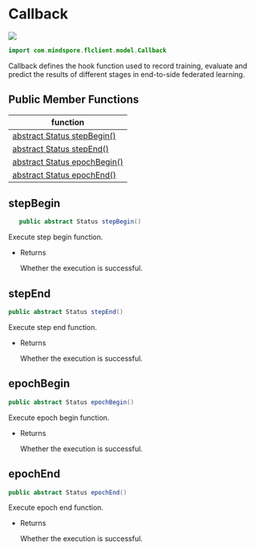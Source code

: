 # Callback

<a href="https://gitee.com/mindspore/docs/blob/r1.8/docs/federated/docs/source_en/java_api_callback.md" target="_blank"><img src="https://mindspore-website.obs.cn-north-4.myhuaweicloud.com/website-images/master/resource/_static/logo_source_en.png"></a>

```java
import com.mindspore.flclient.model.Callback
```

Callback defines the hook function used to record training, evaluate and predict the results of different stages in end-to-side federated learning.

## Public Member Functions

| function                    |
| -------------------------------- |
| [abstract Status stepBegin()](#stepbegin) |
| [abstract Status stepEnd()](#stepend)   |
| [abstract Status epochBegin()](#epochbegin) |
| [abstract Status epochEnd()](#epochend) |

## stepBegin

```java
   public abstract Status stepBegin()
```

Execute step begin function.

- Returns

  Whether the execution is successful.

## stepEnd

```java
public abstract Status stepEnd()
```

Execute step end function.

- Returns

  Whether the execution is successful.

## epochBegin

```java
public abstract Status epochBegin()
```

Execute epoch begin function.

- Returns

  Whether the execution is successful.

## epochEnd

```java
public abstract Status epochEnd()
```

Execute epoch end function.

- Returns

  Whether the execution is successful.
